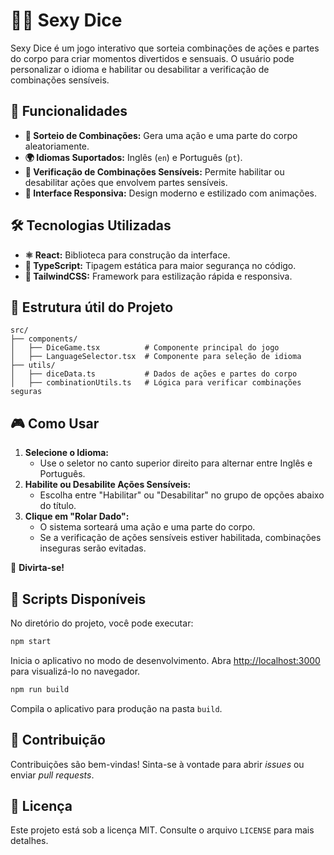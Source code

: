# 🎲🔥 Sexy Dice

Sexy Dice é um jogo interativo que sorteia combinações de ações e partes do corpo para criar momentos divertidos e sensuais. O usuário pode personalizar o idioma e habilitar ou desabilitar a verificação de combinações sensíveis.

## 🚀 Funcionalidades

- **🎲 Sorteio de Combinações:** Gera uma ação e uma parte do corpo aleatoriamente.
- **🌍 Idiomas Suportados:** Inglês (`en`) e Português (`pt`).
- **🔞 Verificação de Combinações Sensíveis:** Permite habilitar ou desabilitar ações que envolvem partes sensíveis.
- **📱 Interface Responsiva:** Design moderno e estilizado com animações.

## 🛠 Tecnologias Utilizadas

- **⚛️ React:** Biblioteca para construção da interface.
- **🦺 TypeScript:** Tipagem estática para maior segurança no código.
- **🎨 TailwindCSS:** Framework para estilização rápida e responsiva.

## 📂 Estrutura útil do Projeto


```plaintext
src/
├── components/
│   ├── DiceGame.tsx          # Componente principal do jogo
│   ├── LanguageSelector.tsx  # Componente para seleção de idioma
├── utils/
│   ├── diceData.ts           # Dados de ações e partes do corpo
│   ├── combinationUtils.ts   # Lógica para verificar combinações seguras

```

## 🎮 Como Usar

1. **Selecione o Idioma:**
   - Use o seletor no canto superior direito para alternar entre Inglês e Português.
2. **Habilite ou Desabilite Ações Sensíveis:**
   - Escolha entre "Habilitar" ou "Desabilitar" no grupo de opções abaixo do título.
3. **Clique em "Rolar Dado":**
   - O sistema sorteará uma ação e uma parte do corpo.
   - Se a verificação de ações sensíveis estiver habilitada, combinações inseguras serão evitadas.

🎉 **Divirta-se!**

## 📜 Scripts Disponíveis

No diretório do projeto, você pode executar:

```sh
npm start
```
Inicia o aplicativo no modo de desenvolvimento. Abra [http://localhost:3000](http://localhost:3000) para visualizá-lo no navegador.

```sh
npm run build
```
Compila o aplicativo para produção na pasta `build`.

## 🤝 Contribuição

Contribuições são bem-vindas! Sinta-se à vontade para abrir *issues* ou enviar *pull requests*.

## 📄 Licença

Este projeto está sob a licença MIT. Consulte o arquivo `LICENSE` para mais detalhes.

